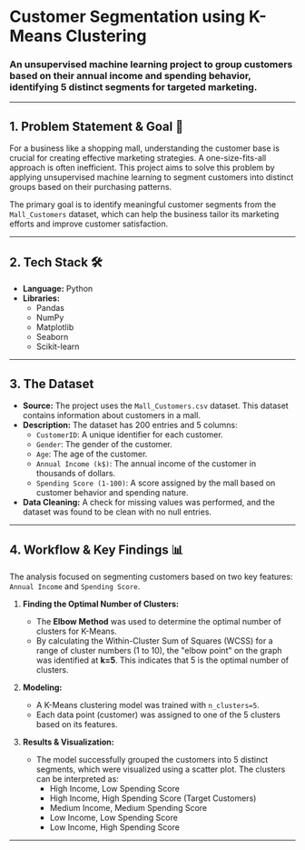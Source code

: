 # Customer Segmentation using K-Means Clustering

### An unsupervised machine learning project to group customers based on their annual income and spending behavior, identifying 5 distinct segments for targeted marketing.

---

## 1. Problem Statement & Goal 🎯

For a business like a shopping mall, understanding the customer base is crucial for creating effective marketing strategies. A one-size-fits-all approach is often inefficient. This project aims to solve this problem by applying unsupervised machine learning to segment customers into distinct groups based on their purchasing patterns.

The primary goal is to identify meaningful customer segments from the `Mall_Customers` dataset, which can help the business tailor its marketing efforts and improve customer satisfaction.

---

## 2. Tech Stack 🛠️

* **Language:** Python
* **Libraries:**
    * Pandas
    * NumPy
    * Matplotlib
    * Seaborn
    * Scikit-learn

---

## 3. The Dataset

* **Source:** The project uses the `Mall_Customers.csv` dataset. This dataset contains information about customers in a mall.
* **Description:** The dataset has 200 entries and 5 columns:
    * `CustomerID`: A unique identifier for each customer.
    * `Gender`: The gender of the customer.
    * `Age`: The age of the customer.
    * `Annual Income (k$)`: The annual income of the customer in thousands of dollars.
    * `Spending Score (1-100)`: A score assigned by the mall based on customer behavior and spending nature.
* **Data Cleaning:** A check for missing values was performed, and the dataset was found to be clean with no null entries.

---

## 4. Workflow & Key Findings 📊

The analysis focused on segmenting customers based on two key features: `Annual Income` and `Spending Score`.

1.  **Finding the Optimal Number of Clusters:**
    * The **Elbow Method** was used to determine the optimal number of clusters for K-Means.
    * By calculating the Within-Cluster Sum of Squares (WCSS) for a range of cluster numbers (1 to 10), the "elbow point" on the graph was identified at **k=5**. This indicates that 5 is the optimal number of clusters.

2.  **Modeling:**
    * A K-Means clustering model was trained with `n_clusters=5`.
    * Each data point (customer) was assigned to one of the 5 clusters based on its features.

3.  **Results & Visualization:**
    * The model successfully grouped the customers into 5 distinct segments, which were visualized using a scatter plot. The clusters can be interpreted as:
        * High Income, Low Spending Score
        * High Income, High Spending Score (Target Customers)
        * Medium Income, Medium Spending Score
        * Low Income, Low Spending Score
        * Low Income, High Spending Score

---
